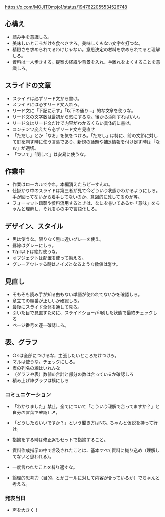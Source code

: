 https://x.com/MOJITOmojo1/status/1947622055534526748

## 心構え

* 読み手を意識しろ。
* 美味しいところだけを食べさせろ。美味しくもない文字を打つな。
* 精緻さを求められてるわけじゃない。意思決定の材料を求められてると理解しろ。
* 資料は一人歩きする。提案の経緯や背景を入れ、手離れをよくすることを意識しろ。

## スライドの文章

* スライドは必ずリード文から書け。
* スライドには必ずリード文入れろ。
* リード文に「下記に示す」「以下の通り…」的な文章を使うな。
* リード文の文字数は最初から気にするな。後から添削すればいい。
* リード文はリード文だけで内容がわかるくらい具体的に書け。
* コンテンツ変えたら必ずリード文を見直せ
* 「ただし」とか「なお」を気をつけろ。「ただし」は特に、前の文節に対して釘を刺す時に使う言葉であり、新規の話題や補足情報を付け足す時は「なお」が適切。
* 「ついて」「関して」は安易に使うな。

## 作業中

* 作業はローカルでやれ。本編消えたらどーすんの。
* 仕掛かり中のスライドは第三者が見て今どういう状態かわかるようにしろ。手が回ってないから着手してないのか、意図的に残してるのか等。
* フォーマット踏襲や資料流用するときは、なにを書いてあるか「意味」をちゃんと理解し、それを心の中で言語化しろ。

## デザイン、スタイル

* 黒は使うな。限りなく黒に近いグレーを使え。
* 罫線はグレーにしろ。
* 12pt以下は絶対使うな。
* オブジェクトは配置を使って揃えろ。
* グレーアウトする時はノイズとなるような数値は消せ。

## 見直し

* そもそも読み手が知る由もない単語が使われてないかを確認しろ。
* 章立ての順番が正しいか確認しろ。
* 最後にスライド全体を通して見ろ。
* 引いた目で見直すために、スライドショー/印刷した状態で最終チェックしろ
* ページ番号を逐一確認しろ。

## 表、グラフ

* ○×は全部につけるな。主張したいところだけつけろ。
* マルは使うな。チェックにしろ。
* 表の列名の線はいれんな
* （グラフや表）数値の合計と部分の数は合っているか確認しろ
* 積み上げ棒グラフは横にしろ

### コミュニケーション

* 「わかりました」禁止。全てについて「こういう理解で合ってますか？」と自分の言葉で確認しろ。
* 「どうしたらいいですか？」という聞き方はNG。ちゃんと仮説を持って行け。
* 指摘をする時は修正案もセットで指摘すること。
* 資料作成指示の中で言及されたことは、基本すべて資料に織り込め（理解してないと思われる）。
* 一度言われたことを繰り返すな。

* 論理的思考力（目的、とかゴールに対して内容が合っているか）でちゃんと考えろ。

### 発表当日

* 声を大きく！